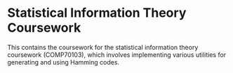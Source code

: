 # Statistical Information Theory Coursework
This contains the coursework for the statistical information theory coursework (COMP70103), which involves implementing various utilities for generating and using Hamming codes.
